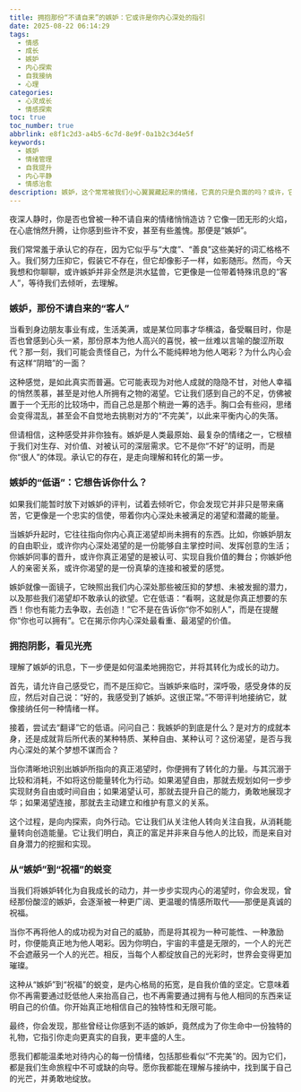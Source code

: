 ```yaml
---
title: 拥抱那份“不请自来”的嫉妒：它或许是你内心深处的指引
date: 2025-08-22 06:14:29
tags:
  - 情感
  - 成长
  - 嫉妒
  - 内心探索
  - 自我接纳
  - 心理
categories:
  - 心灵成长
  - 情感探索
toc: true
toc_number: true
abbrlink: e8f1c2d3-a4b5-6c7d-8e9f-0a1b2c3d4e5f
keywords:
  - 嫉妒
  - 情绪管理
  - 自我提升
  - 内心平静
  - 情感治愈
description: 嫉妒，这个常常被我们小心翼翼藏起来的情绪，它真的只是负面的吗？或许，它更像是一面镜子，映照出我们内心深处未被满足的渴望与潜藏的能量。这篇文章将带你温柔地审视嫉妒，理解它的低语，并学会如何将这份看似负面的情绪，转化为滋养自我、走向光明的力量。
---
```


夜深人静时，你是否也曾被一种不请自来的情绪悄悄造访？它像一团无形的火焰，在心底悄然升腾，让你感到些许不安，甚至有些羞愧。那便是“嫉妒”。

我们常常羞于承认它的存在，因为它似乎与“大度”、“善良”这些美好的词汇格格不入。我们努力压抑它，假装它不存在，但它却像影子一样，如影随形。然而，今天我想和你聊聊，或许嫉妒并非全然是洪水猛兽，它更像是一位带着特殊讯息的“客人”，等待我们去倾听，去理解。

### 嫉妒，那份不请自来的“客人”

当看到身边朋友事业有成，生活美满，或是某位同事才华横溢，备受瞩目时，你是否也曾感到心头一紧，那份原本为他人高兴的喜悦，被一丝难以言喻的酸涩所取代？那一刻，我们可能会责怪自己，为什么不能纯粹地为他人喝彩？为什么内心会有这样“阴暗”的一面？

这种感觉，是如此真实而普遍。它可能表现为对他人成就的隐隐不甘，对他人幸福的悄然羡慕，甚至是对他人所拥有之物的渴望。它让我们感到自己的不足，仿佛被置于一个无形的比较场中，而自己总是那个稍逊一筹的选手。胸口会有些闷，思绪会变得混乱，甚至会不自觉地去挑剔对方的“不完美”，以此来平衡内心的失落。

但请相信，这种感受并非你独有。嫉妒是人类最原始、最复杂的情绪之一，它根植于我们对生存、对价值、对被认可的深层需求。它不是你“不好”的证明，而是你“很人”的体现。承认它的存在，是走向理解和转化的第一步。

### 嫉妒的“低语”：它想告诉你什么？

如果我们能暂时放下对嫉妒的评判，试着去倾听它，你会发现它并非只是带来痛苦，它更像是一个忠实的信使，带着你内心深处未被满足的渴望和潜藏的能量。

当嫉妒升起时，它往往指向你内心真正渴望却尚未拥有的东西。比如，你嫉妒朋友的自由职业，或许你内心深处渴望的是一份能够自主掌控时间、发挥创意的生活；你嫉妒同事的晋升，或许你真正渴望的是被认可、实现自我价值的舞台；你嫉妒他人的亲密关系，或许你渴望的是一份真挚的连接和被爱的感觉。

嫉妒就像一面镜子，它映照出我们内心深处那些被压抑的梦想、未被发掘的潜力，以及那些我们渴望却不敢承认的欲望。它在低语：“看啊，这就是你真正想要的东西！你也有能力去争取，去创造！”它不是在告诉你“你不如别人”，而是在提醒你“你也可以拥有”。它在揭示你内心深处最看重、最渴望的价值。

### 拥抱阴影，看见光亮

理解了嫉妒的讯息，下一步便是如何温柔地拥抱它，并将其转化为成长的动力。

首先，请允许自己感受它，而不是压抑它。当嫉妒来临时，深呼吸，感受身体的反应，然后对自己说：“好的，我感受到了嫉妒。这很正常。”不带评判地接纳它，就像接纳任何一种情绪一样。

接着，尝试去“翻译”它的低语。问问自己：我嫉妒的到底是什么？是对方的成就本身，还是成就背后所代表的某种特质、某种自由、某种认可？这份渴望，是否与我内心深处的某个梦想不谋而合？

当你清晰地识别出嫉妒所指向的真正渴望时，你便拥有了转化的力量。与其沉溺于比较和消耗，不如将这份能量转化为行动。如果渴望自由，那就去规划如何一步步实现财务自由或时间自由；如果渴望认可，那就去提升自己的能力，勇敢地展现才华；如果渴望连接，那就去主动建立和维护有意义的关系。

这个过程，是向内探索，向外行动。它让我们从关注他人转向关注自我，从消耗能量转向创造能量。它让我们明白，真正的富足并非来自与他人的比较，而是来自对自身潜力的挖掘和实现。

### 从“嫉妒”到“祝福”的蜕变

当我们将嫉妒转化为自我成长的动力，并一步步实现内心的渴望时，你会发现，曾经那份酸涩的嫉妒，会逐渐被一种更广阔、更温暖的情感所取代——那便是真诚的祝福。

当你不再将他人的成功视为对自己的威胁，而是将其视为一种可能性、一种激励时，你便能真正地为他人喝彩。因为你明白，宇宙的丰盛是无限的，一个人的光芒不会遮蔽另一个人的光芒。相反，当每个人都绽放自己的光彩时，世界会变得更加璀璨。

这种从“嫉妒”到“祝福”的蜕变，是内心格局的拓宽，是自我价值的坚定。它意味着你不再需要通过贬低他人来抬高自己，也不再需要通过拥有与他人相同的东西来证明自己的价值。你开始真正地相信自己的独特性和无限可能。

最终，你会发现，那些曾经让你感到不适的嫉妒，竟然成为了你生命中一份独特的礼物，它指引你走向更真实的自我，更丰盛的人生。

愿我们都能温柔地对待内心的每一份情绪，包括那些看似“不完美”的。因为它们，都是我们生命旅程中不可或缺的向导。愿你我都能在理解与接纳中，找到属于自己的光芒，并勇敢地绽放。